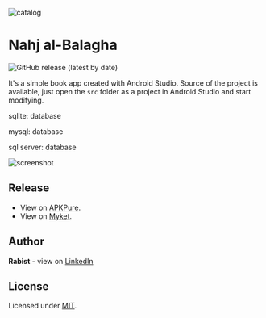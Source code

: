 ![catalog](docs/catalog.jpg)

# Nahj al-Balagha

![GitHub release (latest by date)](https://img.shields.io/github/v/release/geraked/application-nahj)

It's a simple book app created with Android Studio. Source of the project is available, just open the `src` folder as a project in Android Studio and start modifying.


sqlite: database

mysql: database

sql server: database



![screenshot](docs/screenshot.jpg)

## Release
- View on [APKPure](https://apkpure.com/p/ir.geraked.nahj).
- View on [Myket](https://myket.ir/app/ir.geraked.nahj).

## Author
**Rabist** - view on [LinkedIn](https://www.linkedin.com/in/rabist)

## License
Licensed under [MIT](LICENSE).
